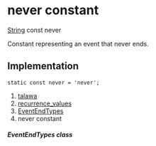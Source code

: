 
<div>

# never constant

</div>


[String](https://api.flutter.dev/flutter/dart-core/String-class.html)
const never



Constant representing an event that never ends.



## Implementation

``` language-dart
static const never = 'never';
```







1.  [talawa](../../index.html)
2.  [recurrence_values](../../constants_recurrence_values/)
3.  [EventEndTypes](../../constants_recurrence_values/EventEndTypes-class.html)
4.  never constant

##### EventEndTypes class







